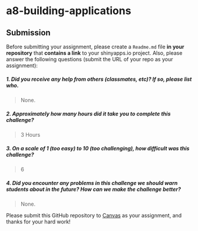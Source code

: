 # a8-building-applications

Submission
----------

Before submitting your assignment, please create a `Readme.md` file **in your repository** that **contains a link** to your shinyapps.io project. Also, please answer the following questions (submit the URL of your repo as your assignment): 

##### 1. Did you receive any help from others (classmates, etc)? If so, please list who.

> None.

##### 2. Approximately how many hours did it take you to complete this challenge?

> 3 Hours

##### 3. On a scale of 1 (too easy) to 10 (too challenging), how difficult was this challenge?

> 6 

##### 4. Did you encounter any problems in this challenge we should warn students about in the future? How can we make the challenge better?

>  None.

Please submit this GitHub repository to <a href="https://canvas.uw.edu/courses/1023398/assignments/3079013" target="_blank">Canvas</a> as your assignment, and thanks for your hard work!